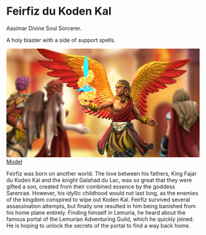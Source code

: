 # Feirfiz du Koden Kal

Aasimar Divine Soul Sorcerer.

A holy blaster with a side of support spells.

![Feirfiz](Feirfiz-teacher-portrait.webp) [Model](https://www.heroforge.com/load_config%3D33582062/)

Feirfiz was born on another world. The love between his fathers, King Fajar du Koden Kal and the knight Galahad du Lac, was so great that they were gifted a son, created from their combined essence by the goddess Sarenrae. However, his idyllic childhood would not last long, as the enemies of the kingdom conspired to wipe out Koden Kal. Feirfiz survived several assassination attempts, but finally one resulted in him being banished from his home plane entirely. Finding himself in Lemuria, he heard about the famous portal of the Lemurian Adventuring Guild, which he quickly joined. He is hoping to unlock the secrets of the portal to find a way back home.
